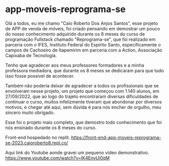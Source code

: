 # app-moveis-reprograma-se

Olá a todos, eu me chamo "Caio Roberto Dos Anjos Santos", esse projeto de APP de venda de móveis, foi criado pensando em demostrar um pouco do nosso conhecimento adquirido durante os 8 meses do curso de programação Fullstack chamado "Reprograma-se", que foi realizado em parceria com o IFES, Instituto Federal do Espirito Santo, especificamente o campos de Cachoeiro de Itapemirim em parceria com a Action, Associação Capixaba de Tecnologia.

Tenho que agradecer aos meus professores formadores e a minha professora mediadora, que durante os 8 meses se dedicaram para que tudo isso fosse possível de acontecer.

Também não poderia deixar de agradecer a todos os profissionais que se envolveram nesse projeto, um projeto que começou com 1.140 alunos, em 27/09/2022, que ao logo do trajeto encontraram diversas dificuldades de continuar o curso, muitos infelizmente tiveram que abondonar por diversos motivos, e chegar até aqui, sem dúvida é para nós encher de orgulho, meu sincero muito obrigado.


Esse foi o projeto mais completo, que demostro todo conhecimento que foi nós ensinado durante os 8 meses do curso.

Front-end hospedado no replit.
https://front-end-app-moveis-reprograma-se-2023.caioroberto8.repl.co/

Aqui link do Youtube aonde gravei um pequeno vídeo demonstrativo. 
https://www.youtube.com/watch?v=IK4EnvUl0qM
